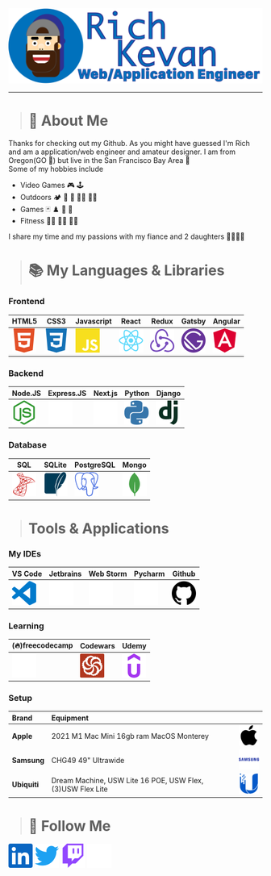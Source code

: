 <img src="./media/avatar.png" width="800">

---
> # :information_desk_person: About Me
Thanks for checking out my Github. As you might have guessed I'm Rich and am a application/web engineer and amateur designer. I am from Oregon(GO :duck:) but live in the San Francisco Bay Area :bridge_at_night:  
Some of my hobbies include  
- Video Games :video_game: :joystick:  
- Outdoors :camping: :diving_mask: :flying_disc: :climbing_man: :rowing_man:  
- Games :black_joker: :chess_pawn: :game_die: :jigsaw:
- Fitness :weight_lifting_man: :lotus_position_man: :running_man:

I share my time and my passions with my fiance and 2 daughters :family_man_woman_girl_girl:

> # :books: My Languages & Libraries
### Frontend
| HTML5 | CSS3 | Javascript | React | Redux | Gatsby | Angular |
|---|---|---|---|---|---|---|
|[![](./media/html5.svg)](#Frontend)|[![](./media/css3.svg)](#Frontend)|[![](./media/javascript.svg)](#Frontend)|[![](./media/react.svg)](#Frontend)|[![](./media/redux.svg)](#Frontend)|[![](./media/gatsby.svg)](#Frontend) |[![](./media/angular.svg)](#Frontend) |

### Backend
| Node.JS | Express.JS | Next.js | Python | Django |
|---|---|---|---|---|
|[![](./media/nodedotjs.svg)](#Backend)   |[![](./media/express.svg)](#Backend)   |[![](./media/nextdotjs.svg)](#Backend)   |[![](./media/python.svg)](#Backend)  |[![](./media/django.svg)](#Backend)   |  

### Database
| SQL | SQLite | PostgreSQL | Mongo |
|---|---|---|---|
|[![](./media/microsoftsqlserver.svg)](#Database)|[![](./media/sqlite.svg)](#Database)|[![](./media/postgresql.svg)](#Database)|[![](./media/mongodb.svg)](#Database)|

> # Tools & Applications
### My IDEs
|VS Code|Jetbrains|Web Storm|Pycharm|Github|
|---|---|---|---|---|
|[![](./media/visualstudiocode.svg)](#Mytools)|[![](./media/jetbrains.svg)](#Mytools)|[![](./media/webstorm.svg)](#Mytools)|[![](./media/pycharm.svg)](#Mytools)|[![](./media/github.svg)](#Mytools)|

### Learning
|(:fire:)freecodecamp|Codewars|Udemy|
|---|---|---|
|[![](./media/freecodecamp.svg)](#learning)|[![](./media/codewars.svg)](#learning)|[![](./media/udemy.svg)](#learning)|

### Setup
|Brand|Equipment||
|:---|:---|:---|
|**Apple**| 2021 M1 Mac Mini 16gb ram MacOS Monterey |[![](./media/apple.svg)](#setup)|
|**Samsung**| CHG49 49" Ultrawide  |[![](./media/samsung.svg)](#setup)|
|**Ubiquiti**| Dream Machine, USW Lite 16 POE, USW Flex, (3)USW Flex Lite |[![](./media/ubiquiti.svg)](#setup)|




> # :newspaper: Follow Me
[<img src="./media/linkedin.svg" width="48">](https://www.linkedin.com/in/rich-kevan/)
[<img src="./media/twitter.svg" width="48">](https://twitter.com/intent/follow?screen_name=richkevan)
[<img src="./media/twitch.svg" width="48">](https://www.twitch.tv/richkevan)
[<img src="./media/devdotto.svg" width="48">](https://dev.to/richkevan)


